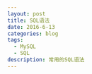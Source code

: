 ```yaml
---
layout: post
title: SQL语法
date: 2016-6-13
categories: blog
tags:
  - MySQL
  - SQL
description: 常用的SQL语法
---
```

